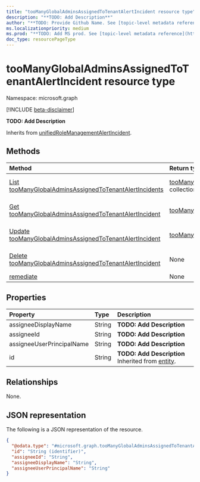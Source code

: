 ```yaml
---
title: "tooManyGlobalAdminsAssignedToTenantAlertIncident resource type"
description: "**TODO: Add Description**"
author: "**TODO: Provide Github Name. See [topic-level metadata reference](https://aka.ms/msgo?pagePath=Document-APIs/Guidelines/Metadata)**"
ms.localizationpriority: medium
ms.prod: "**TODO: Add MS prod. See [topic-level metadata reference](https://aka.ms/msgo?pagePath=Document-APIs/Guidelines/Metadata)**"
doc_type: resourcePageType
---
```


# tooManyGlobalAdminsAssignedToTenantAlertIncident resource type

Namespace: microsoft.graph

[!INCLUDE [beta-disclaimer](../../includes/beta-disclaimer.md)]

**TODO: Add Description**


Inherits from [unifiedRoleManagementAlertIncident](../resources/unifiedrolemanagementalertincident.md).

## Methods
|Method|Return type|Description|
|:---|:---|:---|
|[List tooManyGlobalAdminsAssignedToTenantAlertIncidents](../api/toomanyglobaladminsassignedtotenantalertincident-list.md)|[tooManyGlobalAdminsAssignedToTenantAlertIncident](../resources/toomanyglobaladminsassignedtotenantalertincident.md) collection|Get a list of the [tooManyGlobalAdminsAssignedToTenantAlertIncident](../resources/toomanyglobaladminsassignedtotenantalertincident.md) objects and their properties.|
|[Get tooManyGlobalAdminsAssignedToTenantAlertIncident](../api/toomanyglobaladminsassignedtotenantalertincident-get.md)|[tooManyGlobalAdminsAssignedToTenantAlertIncident](../resources/toomanyglobaladminsassignedtotenantalertincident.md)|Read the properties and relationships of a [tooManyGlobalAdminsAssignedToTenantAlertIncident](../resources/toomanyglobaladminsassignedtotenantalertincident.md) object.|
|[Update tooManyGlobalAdminsAssignedToTenantAlertIncident](../api/toomanyglobaladminsassignedtotenantalertincident-update.md)|[tooManyGlobalAdminsAssignedToTenantAlertIncident](../resources/toomanyglobaladminsassignedtotenantalertincident.md)|Update the properties of a [tooManyGlobalAdminsAssignedToTenantAlertIncident](../resources/toomanyglobaladminsassignedtotenantalertincident.md) object.|
|[Delete tooManyGlobalAdminsAssignedToTenantAlertIncident](../api/toomanyglobaladminsassignedtotenantalertincident-delete.md)|None|Delete a [tooManyGlobalAdminsAssignedToTenantAlertIncident](../resources/toomanyglobaladminsassignedtotenantalertincident.md) object.|
|[remediate](../api/toomanyglobaladminsassignedtotenantalertincident-remediate.md)|None|**TODO: Add Description**|

## Properties
|Property|Type|Description|
|:---|:---|:---|
|assigneeDisplayName|String|**TODO: Add Description**|
|assigneeId|String|**TODO: Add Description**|
|assigneeUserPrincipalName|String|**TODO: Add Description**|
|id|String|**TODO: Add Description** Inherited from [entity](../resources/entity.md).|

## Relationships
None.

## JSON representation
The following is a JSON representation of the resource.
<!-- {
  "blockType": "resource",
  "keyProperty": "id",
  "@odata.type": "microsoft.graph.tooManyGlobalAdminsAssignedToTenantAlertIncident",
  "baseType": "microsoft.graph.unifiedRoleManagementAlertIncident",
  "openType": false
}
-->
``` json
{
  "@odata.type": "#microsoft.graph.tooManyGlobalAdminsAssignedToTenantAlertIncident",
  "id": "String (identifier)",
  "assigneeId": "String",
  "assigneeDisplayName": "String",
  "assigneeUserPrincipalName": "String"
}
```

